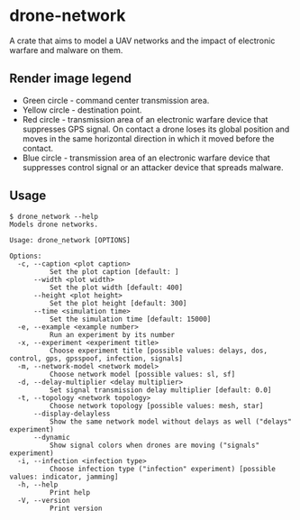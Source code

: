 # drone-network

A crate that aims to model a UAV networks and the impact of electronic warfare and malware on them.

## Render image legend

* Green circle - command center transmission area.
* Yellow circle - destination point.
* Red circle - transmission area of an electronic warfare device that suppresses GPS signal.
  On contact a drone loses its global position and moves in the same horizontal direction in which it moved before the contact.
* Blue circle - transmission area of an electronic warfare device that suppresses control signal or an attacker device that spreads malware.

## Usage

```shell
$ drone_network --help
Models drone networks.

Usage: drone_network [OPTIONS]

Options:
  -c, --caption <plot caption>
          Set the plot caption [default: ]
      --width <plot width>
          Set the plot width [default: 400]
      --height <plot height>
          Set the plot height [default: 300]
      --time <simulation time>
          Set the simulation time [default: 15000]
  -e, --example <example number>
          Run an experiment by its number
  -x, --experiment <experiment title>
          Choose experiment title [possible values: delays, dos, control, gps, gpsspoof, infection, signals]
  -m, --network-model <network model>
          Choose network model [possible values: sl, sf]
  -d, --delay-multiplier <delay multiplier>
          Set signal transmission delay multiplier [default: 0.0]
  -t, --topology <network topology>
          Choose network topology [possible values: mesh, star]
      --display-delayless
          Show the same network model without delays as well ("delays" experiment)
      --dynamic
          Show signal colors when drones are moving ("signals" experiment)
  -i, --infection <infection type>
          Choose infection type ("infection" experiment) [possible values: indicator, jamming]
  -h, --help
          Print help
  -V, --version
          Print version
```
